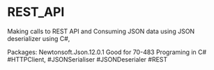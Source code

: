 # REST_API

Making calls to REST API and Consuming JSON data using JSON deserializer using C#,   

Packages: Newtonsoft.Json.12.0.1
Good for 70-483 Programing in C#
#HTTPClient, #JSONSerialiser #JSONDeserialer #REST

